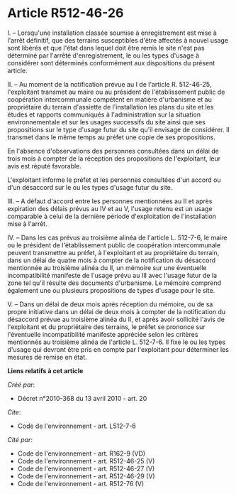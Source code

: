 # Article R512-46-26

I. – Lorsqu'une installation classée soumise à enregistrement est mise à l'arrêt définitif, que des terrains susceptibles
d'être affectés à nouvel usage sont libérés et que l'état dans lequel doit être remis le site n'est pas déterminé par
l'arrêté d'enregistrement, le ou les types d'usage à considérer sont déterminés conformément aux dispositions du présent
article.

II. – Au moment de la notification prévue au I de l'article R. 512-46-25, l'exploitant transmet au maire ou au président de
l'établissement public de coopération intercommunale compétent en matière d'urbanisme et au propriétaire du terrain
d'assiette de l'installation les plans du site et les études et rapports communiqués à l'administration sur la situation
environnementale et sur les usages successifs du site ainsi que ses propositions sur le type d'usage futur du site qu'il
envisage de considérer. Il transmet dans le même temps au préfet une copie de ses propositions.

En l'absence d'observations des personnes consultées dans un délai de trois mois à compter de la réception des propositions
de l'exploitant, leur avis est réputé favorable.

L'exploitant informe le préfet et les personnes consultées d'un accord ou d'un désaccord sur le ou les types d'usage futur du
site.

III. – A défaut d'accord entre les personnes mentionnées au II et après expiration des délais prévus au IV et au V, l'usage
retenu est un usage comparable à celui de la dernière période d'exploitation de l'installation mise à l'arrêt.

IV. – Dans les cas prévus au troisième alinéa de l'article L. 512-7-6, le maire ou le président de l'établissement public de
coopération intercommunale peuvent transmettre au préfet, à l'exploitant et au propriétaire du terrain, dans un délai de
quatre mois à compter de la notification du désaccord mentionnée au troisième alinéa du II, un mémoire sur une éventuelle
incompatibilité manifeste de l'usage prévu au III avec l'usage futur de la zone tel qu'il résulte des documents d'urbanisme.
Le mémoire comprend également une ou plusieurs propositions de types d'usage pour le site.

V. – Dans un délai de deux mois après réception du mémoire, ou de sa propre initiative dans un délai de deux mois à compter
de la notification du désaccord prévue au troisième alinéa du II, et après avoir sollicité l'avis de l'exploitant et du
propriétaire des terrains, le préfet se prononce sur l'éventuelle incompatibilité manifeste appréciée selon les critères
mentionnés au troisième alinéa de l'article L. 512-7-6. Il fixe le ou les types d'usage qui devront être pris en compte par
l'exploitant pour déterminer les mesures de remise en état.

**Liens relatifs à cet article**

_Créé par_:

  - Décret n°2010-368 du 13 avril 2010 - art. 20

_Cite_:

  - Code de l'environnement - art. L512-7-6

_Cité par_:

  - Code de l'environnement - art. R162-9 (VD)
  - Code de l'environnement - art. R512-46-25 (V)
  - Code de l'environnement - art. R512-46-27 (V)
  - Code de l'environnement - art. R512-46-29 (V)
  - Code de l'environnement - art. R512-76 (V)
